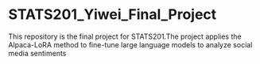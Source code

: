 # STATS201_Yiwei_Final_Project
This repository is the final project for STATS201.The project applies the Alpaca-LoRA method to fine-tune large language models to analyze social media sentiments
